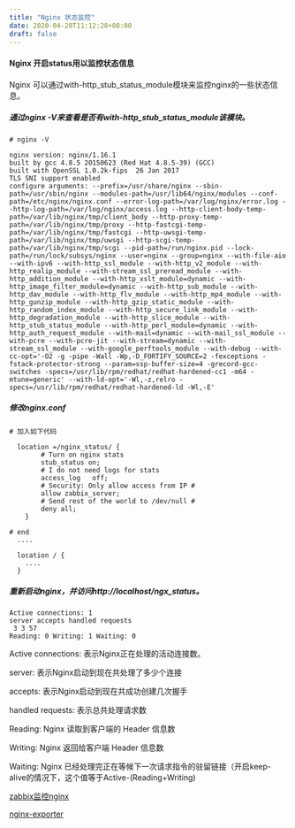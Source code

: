 ```yaml
---
title: "Nginx 状态监控"
date: 2020-04-20T11:12:28+08:00
draft: false
---
```


#### Nginx 开启status用以监控状态信息

Nginx 可以通过with-http_stub_status_module模块来监控nginx的一些状态信息。

##### 通过nginx -V来查看是否有with-http_stub_status_module该模块。

```
# nginx -V

nginx version: nginx/1.16.1
built by gcc 4.8.5 20150623 (Red Hat 4.8.5-39) (GCC) 
built with OpenSSL 1.0.2k-fips  26 Jan 2017
TLS SNI support enabled
configure arguments: --prefix=/usr/share/nginx --sbin-path=/usr/sbin/nginx --modules-path=/usr/lib64/nginx/modules --conf-path=/etc/nginx/nginx.conf --error-log-path=/var/log/nginx/error.log --http-log-path=/var/log/nginx/access.log --http-client-body-temp-path=/var/lib/nginx/tmp/client_body --http-proxy-temp-path=/var/lib/nginx/tmp/proxy --http-fastcgi-temp-path=/var/lib/nginx/tmp/fastcgi --http-uwsgi-temp-path=/var/lib/nginx/tmp/uwsgi --http-scgi-temp-path=/var/lib/nginx/tmp/scgi --pid-path=/run/nginx.pid --lock-path=/run/lock/subsys/nginx --user=nginx --group=nginx --with-file-aio --with-ipv6 --with-http_ssl_module --with-http_v2_module --with-http_realip_module --with-stream_ssl_preread_module --with-http_addition_module --with-http_xslt_module=dynamic --with-http_image_filter_module=dynamic --with-http_sub_module --with-http_dav_module --with-http_flv_module --with-http_mp4_module --with-http_gunzip_module --with-http_gzip_static_module --with-http_random_index_module --with-http_secure_link_module --with-http_degradation_module --with-http_slice_module --with-http_stub_status_module --with-http_perl_module=dynamic --with-http_auth_request_module --with-mail=dynamic --with-mail_ssl_module --with-pcre --with-pcre-jit --with-stream=dynamic --with-stream_ssl_module --with-google_perftools_module --with-debug --with-cc-opt='-O2 -g -pipe -Wall -Wp,-D_FORTIFY_SOURCE=2 -fexceptions -fstack-protector-strong --param=ssp-buffer-size=4 -grecord-gcc-switches -specs=/usr/lib/rpm/redhat/redhat-hardened-cc1 -m64 -mtune=generic' --with-ld-opt='-Wl,-z,relro -specs=/usr/lib/rpm/redhat/redhat-hardened-ld -Wl,-E'

```

##### 修改nginx.conf 

```
# 加入如下代码

  location =/nginx_status/ {
        # Turn on nginx stats
        stub_status on;
        # I do not need logs for stats
        access_log   off;
        # Security: Only allow access from IP #
        allow zabbix_server;
        # Send rest of the world to /dev/null #
        deny all;
    }

# end 
  ....
  
  location / {
    ....
  }

```

##### 重新启动nginx，并访问http://localhost/ngx_status。

```
Active connections: 1 
server accepts handled requests
 3 3 57 
Reading: 0 Writing: 1 Waiting: 0 
```

Active connections:  表示Nginx正在处理的活动连接数。

server: 表示Nginx启动到现在共处理了多少个连接

accepts: 表示Nginx启动到现在共成功创建几次握手

handled requests: 表示总共处理请求数

Reading:  Nginx 读取到客户端的 Header 信息数

Writing: Nginx 返回给客户端 Header 信息数

Waiting: Nginx 已经处理完正在等候下一次请求指令的驻留链接（开启keep-alive的情况下，这个值等于Active-(Reading+Writing)


[zabbix监控nginx](https://github.com/vicendominguez/nginx-zabbix-template)

[nginx-exporter](https://github.com/hnlq715/nginx-vts-exporter)
